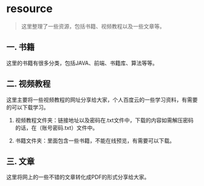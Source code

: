 # resource

>这里整理了一些资源，包括书籍、视频教程以及一些文章等。

## 一. 书籍

这里的书籍有很多分类，包括JAVA、前端、书籍库、算法等等。

## 二. 视频教程

这里主要将一些视频教程的网址分享给大家，个人百度云的一些学习资料，有需要的可以下载学习。

1. 视频教程文件夹：链接地址以及密码在.txt文件中，下载的内容如需解压密码的话，在（账号密码.txt）文件中。

2. 书籍文件夹：里面包含一些书籍，不能在线预览，有需要可以下载。

## 三. 文章

这里将网上的一些不错的文章转化成PDF的形式分享给大家。
